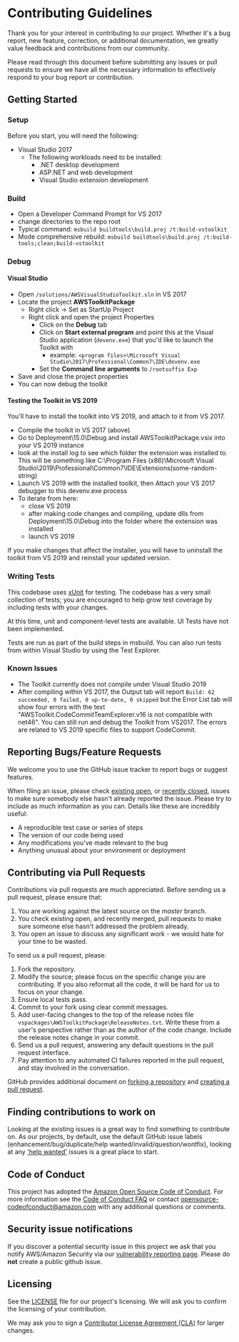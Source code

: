 # Contributing Guidelines

Thank you for your interest in contributing to our project. Whether it's a bug report, new feature, correction, or additional
documentation, we greatly value feedback and contributions from our community.

Please read through this document before submitting any issues or pull requests to ensure we have all the necessary
information to effectively respond to your bug report or contribution.

## Getting Started

### Setup

Before you start, you will need the following:

-   Visual Studio 2017
    -   The following workloads need to be installed:
        -   .NET desktop development
        -   ASP.NET and web development
        -   Visual Studio extension development

### Build

-   Open a Developer Command Prompt for VS 2017
-   change directories to the repo root
-   Typical command: `msbuild buildtools\build.proj /t:build-vstoolkit`
-   Mode comprehensive rebuild: `msbuild buildtools\build.proj /t:build-tools;clean;build-vstoolkit`

### Debug

#### Visual Studio

-   Open `/solutions/AWSVisualStudioToolkit.sln` in VS 2017
-   Locate the project **AWSToolkitPackage**
    -   Right click -> Set as StartUp Project
    -   Right click and open the project Properties
        -   Click on the **Debug** tab
        -   Click on **Start external program** and point this at the Visual Studio application (`devenv.exe`) that you'd like to launch the Toolkit with
            -   example: `<program files>\Microsoft Visual Studio\2017\Professional\Common7\IDE\devenv.exe`
        -   Set the **Command line arguments** to `/rootsuffix Exp`
-   Save and close the project properties
-   You can now debug the toolkit

#### Testing the Toolkit in VS 2019

You'll have to install the toolkit into VS 2019, and attach to it from VS 2017.

-   Compile the toolkit in VS 2017 (above)
-   Go to Deployment\15.0\Debug and install AWSToolkitPackage.vsix into your VS 2019 instance
-   look at the install log to see which folder the extension was installed to. This will be something like C:\Program Files (x86)\Microsoft Visual Studio\2019\Professional\Common7\IDE\Extensions\(some-random-string)
-   Launch VS 2019 with the installed toolkit, then Attach your VS 2017 debugger to this devenv.exe process
-   To iterate from here:
    -   close VS 2019
    -   after making code changes and compiling, update dlls from Deployment\15.0\Debug into the folder where the extension was installed
    -   launch VS 2019

If you make changes that affect the installer, you will have to uninstall the toolkit from VS 2019 and reinstall your updated version.

### Writing Tests

This codebase uses [xUnit](https://xunit.net/) for testing. The codebase has a very small collection of tests; you are encouraged to help grow test coverage by including tests with your changes.

At this time, unit and component-level tests are available. UI Tests have not been implemented.

Tests are run as part of the build steps in msbuild. You can also run tests from within Visual Studio by using the Test Explorer.

### Known Issues

-   The Toolkit currently does not compile under Visual Studio 2019
-   After compiling within VS 2017, the Output tab will report `Build: 62 succeeded, 0 failed, 0 up-to-date, 0 skipped` but the Error List tab will show four errors with the text "AWSToolkit.CodeCommitTeamExplorer.v16 is not compatible with net46". You can still run and debug the Toolkit from VS2017. The errors are related to VS 2019 specific files to support CodeCommit.

## Reporting Bugs/Feature Requests

We welcome you to use the GitHub issue tracker to report bugs or suggest features.

When filing an issue, please check [existing open](https://github.com/aws/aws-toolkit-visual-studio-staging/issues), or [recently closed](https://github.com/aws/aws-toolkit-visual-studio-staging/issues?utf8=%E2%9C%93&q=is%3Aissue%20is%3Aclosed%20), issues to make sure somebody else hasn't already
reported the issue. Please try to include as much information as you can. Details like these are incredibly useful:

-   A reproducible test case or series of steps
-   The version of our code being used
-   Any modifications you've made relevant to the bug
-   Anything unusual about your environment or deployment

## Contributing via Pull Requests

Contributions via pull requests are much appreciated. Before sending us a pull request, please ensure that:

1. You are working against the latest source on the _master_ branch.
1. You check existing open, and recently merged, pull requests to make sure someone else hasn't addressed the problem already.
1. You open an issue to discuss any significant work - we would hate for your time to be wasted.

To send us a pull request, please:

1. Fork the repository.
1. Modify the source; please focus on the specific change you are contributing. If you also reformat all the code, it will be hard for us to focus on your change.
1. Ensure local tests pass.
1. Commit to your fork using clear commit messages.
1. Add user-facing changes to the top of the release notes file `vspackages\AWSToolkitPackage\ReleaseNotes.txt`. Write these from a user's perspective rather than as the author of the code change. Include the release notes change in your commit.
1. Send us a pull request, answering any default questions in the pull request interface.
1. Pay attention to any automated CI failures reported in the pull request, and stay involved in the conversation.

GitHub provides additional document on [forking a repository](https://help.github.com/articles/fork-a-repo/) and
[creating a pull request](https://help.github.com/articles/creating-a-pull-request/).

## Finding contributions to work on

Looking at the existing issues is a great way to find something to contribute on. As our projects, by default, use the default GitHub issue labels (enhancement/bug/duplicate/help wanted/invalid/question/wontfix), looking at any ['help wanted'](https://github.com/aws/aws-toolkit-visual-studio-staging/labels/help%20wanted) issues is a great place to start.

## Code of Conduct

This project has adopted the [Amazon Open Source Code of Conduct](https://aws.github.io/code-of-conduct).
For more information see the [Code of Conduct FAQ](https://aws.github.io/code-of-conduct-faq) or contact
opensource-codeofconduct@amazon.com with any additional questions or comments.

## Security issue notifications

If you discover a potential security issue in this project we ask that you notify AWS/Amazon Security via our [vulnerability reporting page](http://aws.amazon.com/security/vulnerability-reporting/). Please do **not** create a public github issue.

## Licensing

See the [LICENSE](https://github.com/aws/aws-toolkit-visual-studio-staging/blob/master/LICENSE) file for our project's licensing. We will ask you to confirm the licensing of your contribution.

We may ask you to sign a [Contributor License Agreement (CLA)](http://en.wikipedia.org/wiki/Contributor_License_Agreement) for larger changes.
